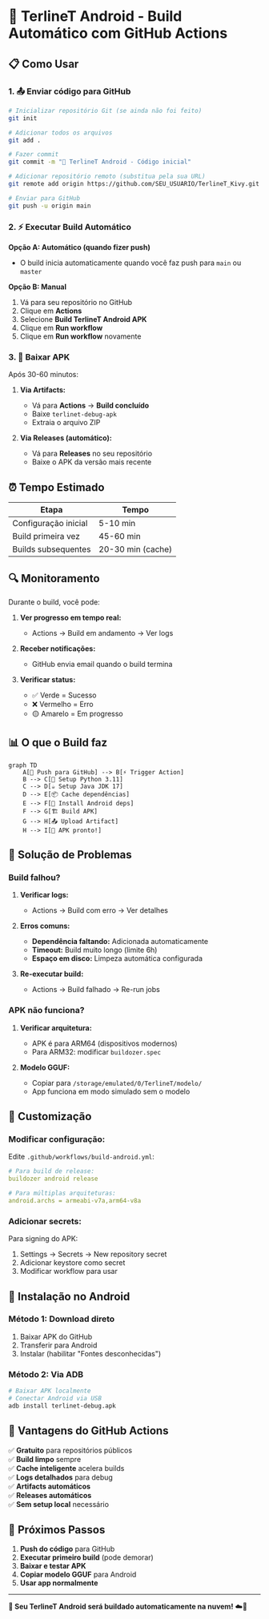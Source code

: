 # 🚀 TerlineT Android - Build Automático com GitHub Actions

## 📋 Como Usar

### 1. 📤 Enviar código para GitHub

```bash
# Inicializar repositório Git (se ainda não foi feito)
git init

# Adicionar todos os arquivos
git add .

# Fazer commit
git commit -m "🚀 TerlineT Android - Código inicial"

# Adicionar repositório remoto (substitua pela sua URL)
git remote add origin https://github.com/SEU_USUARIO/TerlineT_Kivy.git

# Enviar para GitHub
git push -u origin main
```

### 2. ⚡ Executar Build Automático

**Opção A: Automático (quando fizer push)**

- O build inicia automaticamente quando você faz push para `main` ou `master`

**Opção B: Manual**

1. Vá para seu repositório no GitHub
2. Clique em **Actions**
3. Selecione **Build TerlineT Android APK**
4. Clique em **Run workflow**
5. Clique em **Run workflow** novamente

### 3. 📱 Baixar APK

Após 30-60 minutos:

1. **Via Artifacts:**
    - Vá para **Actions** → **Build concluído**
    - Baixe `terlinet-debug-apk`
    - Extraia o arquivo ZIP

2. **Via Releases (automático):**
    - Vá para **Releases** no seu repositório
    - Baixe o APK da versão mais recente

## ⏰ Tempo Estimado

| Etapa | Tempo |
|-------|-------|
| Configuração inicial | 5-10 min |
| Build primeira vez | 45-60 min |
| Builds subsequentes | 20-30 min (cache) |

## 🔍 Monitoramento

Durante o build, você pode:

1. **Ver progresso em tempo real:**
    - Actions → Build em andamento → Ver logs

2. **Receber notificações:**
    - GitHub envia email quando o build termina

3. **Verificar status:**
    - ✅ Verde = Sucesso
    - ❌ Vermelho = Erro
    - 🟡 Amarelo = Em progresso

## 📊 O que o Build faz

```mermaid
graph TD
    A[🔄 Push para GitHub] --> B[⚡ Trigger Action]
    B --> C[🐍 Setup Python 3.11]
    C --> D[☕ Setup Java JDK 17]
    D --> E[📦 Cache dependências]
    E --> F[📱 Install Android deps]
    F --> G[🏗️ Build APK]
    G --> H[📤 Upload Artifact]
    H --> I[🎉 APK pronto!]
```

## 🐛 Solução de Problemas

### Build falhou?

1. **Verificar logs:**
    - Actions → Build com erro → Ver detalhes

2. **Erros comuns:**
    - **Dependência faltando:** Adicionada automaticamente
    - **Timeout:** Build muito longo (limite 6h)
    - **Espaço em disco:** Limpeza automática configurada

3. **Re-executar build:**
    - Actions → Build falhado → Re-run jobs

### APK não funciona?

1. **Verificar arquitetura:**
    - APK é para ARM64 (dispositivos modernos)
    - Para ARM32: modificar `buildozer.spec`

2. **Modelo GGUF:**
    - Copiar para `/storage/emulated/0/TerlineT/modelo/`
    - App funciona em modo simulado sem o modelo

## 🔧 Customização

### Modificar configuração:

Edite `.github/workflows/build-android.yml`:

```yaml
# Para build de release:
buildozer android release

# Para múltiplas arquiteturas:
android.archs = armeabi-v7a,arm64-v8a
```

### Adicionar secrets:

Para signing do APK:

1. Settings → Secrets → New repository secret
2. Adicionar keystore como secret
3. Modificar workflow para usar

## 📱 Instalação no Android

### Método 1: Download direto

1. Baixar APK do GitHub
2. Transferir para Android
3. Instalar (habilitar "Fontes desconhecidas")

### Método 2: Via ADB

```bash
# Baixar APK localmente
# Conectar Android via USB
adb install terlinet-debug.apk
```

## 🎯 Vantagens do GitHub Actions

✅ **Gratuito** para repositórios públicos  
✅ **Build limpo** sempre  
✅ **Cache inteligente** acelera builds  
✅ **Logs detalhados** para debug  
✅ **Artifacts automáticos**  
✅ **Releases automáticos**  
✅ **Sem setup local** necessário

## 🚀 Próximos Passos

1. **Push do código** para GitHub
2. **Executar primeiro build** (pode demorar)
3. **Baixar e testar APK**
4. **Copiar modelo GGUF** para Android
5. **Usar app normalmente**

---

**🎉 Seu TerlineT Android será buildado automaticamente na nuvem!** ☁️📱
